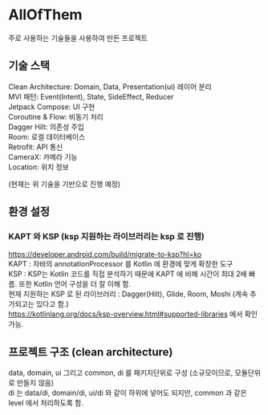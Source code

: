 # AllOfThem
주로 사용하는 기술들을 사용하여 만든 프로젝트

## 기술 스택
Clean Architecture: Domain, Data, Presentation(ui) 레이어 분리
</br>
MVI 패턴: Event(Intent), State, SideEffect, Reducer
</br>
Jetpack Compose: UI 구현
</br>
Coroutine & Flow: 비동기 처리
</br>
Dagger Hilt: 의존성 주입
</br>
Room: 로컬 데이터베이스
</br>
Retrofit: API 통신
</br>
CameraX: 카메라 기능
</br>
Location: 위치 정보
</br>

(현재는 위 기술을 기반으로 진행 예정)

## 환경 설정
### KAPT 와 KSP (ksp 지원하는 라이브러리는 ksp 로 진행)
https://developer.android.com/build/migrate-to-ksp?hl=ko
</br>
KAPT : 자바의 annotationProcessor 를 Kotlin 에 환경에 맞게 확장한 도구
</br>
KSP : KSP는 Kotlin 코드를 직접 분석하기 때문에 KAPT 에 비해 시간이 최대 2배 빠름. 또한 Kotlin 언어 구성을 더 잘 이해 함.
</br>
현재 지원하는 KSP 로 된 라이브러리 : Dagger(Hilt), Glide, Room, Moshi (계속 추가되고는 있다고 함.)
</br>
https://kotlinlang.org/docs/ksp-overview.html#supported-libraries 에서 확인가능.
</br>

## 프로젝트 구조 (clean architecture)
data, domain, ui 그리고 common, di 를 패키지단위로 구성 (소규모이므로, 모듈단위로 만들지 않음)
</br>
di 는 data/di, domain/di, ui/di 와 같이 하위에 넣어도 되지만, common 과 같은 level 에서 처리하도록 함.
</br>


